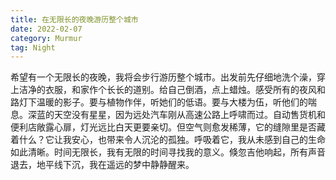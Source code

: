```yaml
---
title: 在无限长的夜晚游历整个城市
date: 2022-02-07
category: Murmur
tag: Night
---
```


希望有一个无限长的夜晚，我将会步行游历整个城市。出发前先仔细地洗个澡，穿上洁净的衣服，和家作个长长的道别。给自己倒酒，点上蜡烛。感受所有的夜风和路灯下温暖的影子。要与植物作伴，听她们的低语。要与大楼为伍，听他们的喘息。深蓝的天空没有星星，因为远处汽车刚从高速公路上呼啸而过。自动售货机和便利店敞露心扉，灯光远比白天更要亲切。但空气则愈发稀薄，它的缝隙里是否藏着什么？它让我安心，也带来令人沉沦的孤独。呼吸着它，我从未感到自己的生命如此清晰。时间无限长，我有无限的时间寻找我的意义。倏忽吉他响起，所有声音退去，地平线下沉，我在遥远的梦中静静醒来。